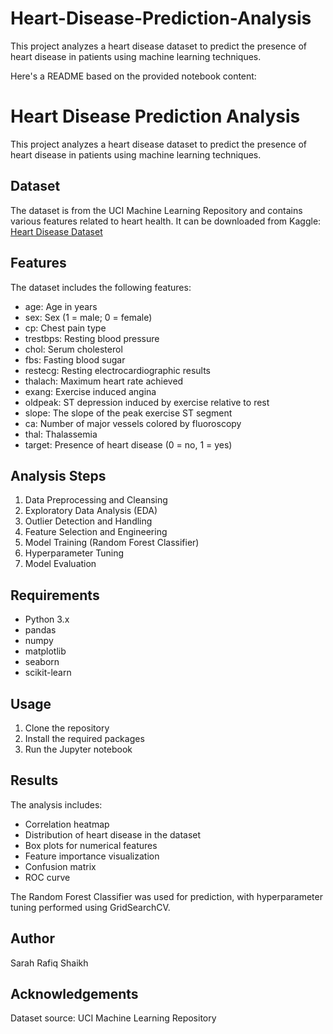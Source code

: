 # Heart-Disease-Prediction-Analysis
This project analyzes a heart disease dataset to predict the presence of heart disease in patients using machine learning techniques.

Here's a README based on the provided notebook content:

# Heart Disease Prediction Analysis

This project analyzes a heart disease dataset to predict the presence of heart disease in patients using machine learning techniques.

## Dataset

The dataset is from the UCI Machine Learning Repository and contains various features related to heart health. It can be downloaded from Kaggle: [Heart Disease Dataset](https://www.kaggle.com/datasets/johnsmith88/heart-disease-dataset)

## Features

The dataset includes the following features:
- age: Age in years
- sex: Sex (1 = male; 0 = female)
- cp: Chest pain type
- trestbps: Resting blood pressure
- chol: Serum cholesterol
- fbs: Fasting blood sugar
- restecg: Resting electrocardiographic results
- thalach: Maximum heart rate achieved
- exang: Exercise induced angina
- oldpeak: ST depression induced by exercise relative to rest
- slope: The slope of the peak exercise ST segment
- ca: Number of major vessels colored by fluoroscopy
- thal: Thalassemia
- target: Presence of heart disease (0 = no, 1 = yes)

## Analysis Steps

1. Data Preprocessing and Cleansing
2. Exploratory Data Analysis (EDA)
3. Outlier Detection and Handling
4. Feature Selection and Engineering
5. Model Training (Random Forest Classifier)
6. Hyperparameter Tuning
7. Model Evaluation

## Requirements

- Python 3.x
- pandas
- numpy
- matplotlib
- seaborn
- scikit-learn

## Usage

1. Clone the repository
2. Install the required packages
3. Run the Jupyter notebook

## Results

The analysis includes:
- Correlation heatmap
- Distribution of heart disease in the dataset
- Box plots for numerical features
- Feature importance visualization
- Confusion matrix
- ROC curve

The Random Forest Classifier was used for prediction, with hyperparameter tuning performed using GridSearchCV.

## Author
Sarah Rafiq Shaikh

## Acknowledgements

Dataset source: UCI Machine Learning Repository
